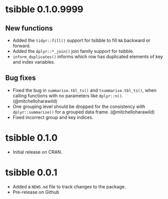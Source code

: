 # tsibble 0.1.0.9999

## New functions

* Added the `tidyr::fill()` support for tsibble to fill `NA` backward or forward.
* Added the `dplyr::*_join()` join family support for tsibble.
* `inform_duplicates()` informs which row has duplicated elements of key and index variables.

## Bug fixes

* Fixed the bug in `summarise.tbl_ts()` and `tsummarise.tbl_ts()`, when calling functions with no parameters like `dplyr::n()`. (@mitchelloharawild)
* One grouping level should be dropped for the consistency with `dplyr::summarise()` for a grouped data frame. (@mitchelloharawild)
* Fixed incorrect group and key indices.

# tsibble 0.1.0

* Initial release on CRAN.

# tsibble 0.0.1

* Added a `NEWS.md` file to track changes to the package.
* Pre-release on Github


